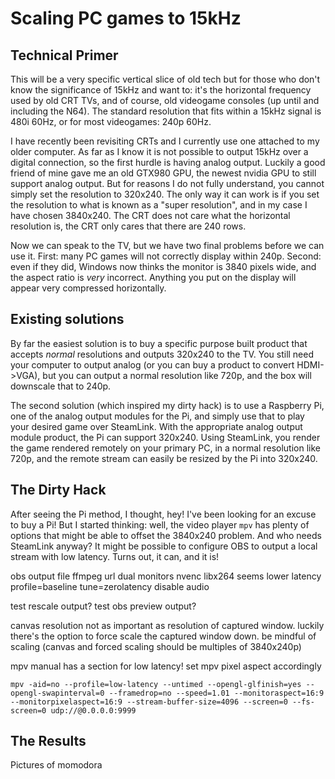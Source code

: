 # Scaling PC games to 15kHz

## Technical Primer

This will be a very specific vertical slice of old tech but for those who don't know the significance of 15kHz and want to: it's the horizontal frequency used by old CRT TVs, and of course, old videogame consoles (up until and including the N64). The standard resolution that fits within a 15kHz signal is 480i 60Hz, or for most videogames: 240p 60Hz.

I have recently been revisiting CRTs and I currently use one attached to my older computer. As far as I know it is not possible to output 15kHz over a digital connection, so the first hurdle is having analog output. Luckily a good friend of mine gave me an old GTX980 GPU, the newest nvidia GPU to still support analog output. But for reasons I do not fully understand, you cannot simply set the resolution to 320x240. The only way it can work is if you set the resolution to what is known as a "super resolution", and in my case I have chosen 3840x240. The CRT does not care what the horizontal resolution is, the CRT only cares that there are 240 rows.

Now we can speak to the TV, but we have two final problems before we can use it. First: many PC games will not correctly display within 240p. Second: even if they did, Windows now thinks the monitor is 3840 pixels wide, and the aspect ratio is _very_ incorrect. Anything you put on the display will appear very compressed horizontally.

## Existing solutions

By far the easiest solution is to buy a specific purpose built product that accepts _normal_ resolutions and outputs 320x240 to the TV. You still need your computer to output analog (or you can buy a product to convert HDMI->VGA), but you can output a normal resolution like 720p, and the box will downscale that to 240p.

The second solution (which inspired my dirty hack) is to use a Raspberry Pi, one of the analog output modules for the Pi, and simply use that to play your desired game over SteamLink. With the appropriate analog output module product, the Pi can support 320x240. Using SteamLink, you render the game rendered remotely on your primary PC, in a normal resolution like 720p, and the remote stream can easily be resized by the Pi into 320x240.


## The Dirty Hack

After seeing the Pi method, I thought, hey! I've been looking for an excuse to buy a Pi! But I started thinking: well, the video player `mpv` has plenty of options that might be able to offset the 3840x240 problem. And who needs SteamLink anyway? It might be possible to configure OBS to output a local stream with low latency. Turns out, it can, and it is!

obs output file ffmpeg url
dual monitors
nvenc libx264 seems lower latency
profile=baseline tune=zerolatency
disable audio

test rescale output?
test obs preview output?

canvas resolution not as important as resolution of captured window. luckily there's the option to force scale the captured window down.
be mindful of scaling (canvas and forced scaling should be multiples of 3840x240p)

mpv manual has a section for low latency!
set mpv pixel aspect accordingly

`mpv -aid=no --profile=low-latency --untimed --opengl-glfinish=yes --opengl-swapinterval=0 --framedrop=no --speed=1.01 --monitoraspect=16:9 --monitorpixelaspect=16:9 --stream-buffer-size=4096 --screen=0 --fs-screen=0 udp://@0.0.0.0:9999`

## The Results

Pictures of momodora
